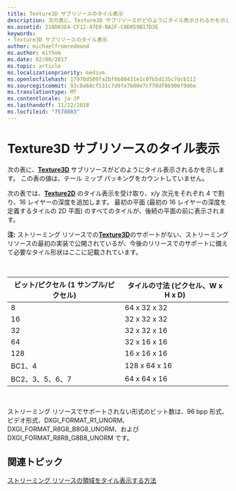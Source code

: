 ```yaml
---
title: Texture3D サブリソースのタイル表示
description: 次の表に、Texture3D サブリソースがどのようにタイル表示されるかを示します。
ms.assetid: 210D03E4-CF12-47E0-BA2F-C8D059B17D3E
keywords:
- Texture3D サブリソースのタイル表示
author: michaelfromredmond
ms.author: mithom
ms.date: 02/08/2017
ms.topic: article
ms.localizationpriority: medium
ms.openlocfilehash: 17970d509fa2bf6b80431e1c07b5d135c7dcb112
ms.sourcegitcommit: 93c0a60cf531c7d9fe7b00e7cf78df86906f9d6e
ms.translationtype: MT
ms.contentlocale: ja-JP
ms.lasthandoff: 11/22/2018
ms.locfileid: "7578883"
---
```

# <a name="texture3d-subresource-tiling"></a>Texture3D サブリソースのタイル表示


次の表に、[**Texture3D**](https://msdn.microsoft.com/library/windows/desktop/ff471562) サブリソースがどのようにタイル表示されるかを示します。 この表の値は、テール ミップ パッキングをカウントしていません。

次の表では、[**Texture2D**](https://msdn.microsoft.com/library/windows/desktop/ff471525) のタイル表示を受け取り、x/y 次元をそれぞれ 4 で割り、16 レイヤーの深度を追加します。 最初の平面 (最初の 16 レイヤーの深度を定義するタイルの 2D 平面) のすべてのタイルが、後続の平面の前に表示されます。

**注:** ストリーミング リソースでの[**Texture3D**](https://msdn.microsoft.com/library/windows/desktop/ff471562)のサポートがない、ストリーミング リソースの最初の実装で公開されているが、今後のリリースでのサポートに備えて必要なタイル形状はここに記載されています。

 

| ビット/ピクセル (1 サンプル/ピクセル) | タイルの寸法 (ピクセル、W x H x D) |
|-----------------------------|---------------------------------|
| 8                           | 64 x 32 x 32                        |
| 16                          | 32 x 32 x 32                        |
| 32                          | 32 x 32 x 16                        |
| 64                          | 32 x 16 x 16                        |
| 128                         | 16 x 16 x 16                        |
| BC1、4                       | 128 x 64 x 16                       |
| BC2、3、5、6、7                 | 64 x 64 x 16                        |

 

ストリーミング リソースでサポートされない形式のビット数は、96 bpp 形式、ビデオ形式、DXGI\_FORMAT\_R1\_UNORM、DXGI\_FORMAT\_R8G8\_B8G8\_UNORM、および DXGI\_FORMAT\_R8R8\_G8B8\_UNORM です。

## <a name="span-idrelated-topicsspanrelated-topics"></a><span id="related-topics"></span>関連トピック


[ストリーミング リソースの領域をタイル表示する方法](how-a-streaming-resource-s-area-is-tiled.md)

 

 




